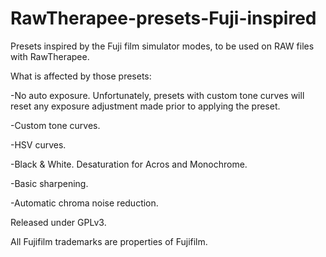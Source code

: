 # RawTherapee-presets-Fuji-inspired
Presets inspired by the Fuji film simulator modes, to be used on RAW files with RawTherapee.

What is affected by those presets:

-No auto exposure. Unfortunately, presets with custom tone curves will reset any exposure adjustment made prior to applying the preset.

-Custom tone curves.

-HSV curves.

-Black & White. Desaturation for Acros and Monochrome.

-Basic sharpening.

-Automatic chroma noise reduction.

Released under GPLv3.

All Fujifilm trademarks are properties of Fujifilm.
